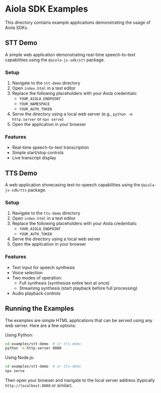 # Aiola SDK Examples

This directory contains example applications demonstrating the usage of Aiola SDKs.

## STT Demo

A simple web application demonstrating real-time speech-to-text capabilities using the `@aiola-js-sdk/stt` package.

### Setup

1. Navigate to the `stt-demo` directory
2. Open `index.html` in a text editor
3. Replace the following placeholders with your Aiola credentials:
   - `YOUR_AIOLA_ENDPOINT`
   - `YOUR_NAMESPACE`
   - `YOUR_AUTH_TOKEN`
4. Serve the directory using a local web server (e.g., `python -m http.server` or `npx serve`)
5. Open the application in your browser

### Features

- Real-time speech-to-text transcription
- Simple start/stop controls
- Live transcript display

## TTS Demo

A web application showcasing text-to-speech capabilities using the `@aiola-js-sdk/tts` package.

### Setup

1. Navigate to the `tts-demo` directory
2. Open `index.html` in a text editor
3. Replace the following placeholders with your Aiola credentials:
   - `YOUR_AIOLA_ENDPOINT`
   - `YOUR_AUTH_TOKEN`
4. Serve the directory using a local web server
5. Open the application in your browser

### Features

- Text input for speech synthesis
- Voice selection
- Two modes of operation:
  - Full synthesis (synthesize entire text at once)
  - Streaming synthesis (start playback before full processing)
- Audio playback controls

## Running the Examples

The examples are simple HTML applications that can be served using any web server. Here are a few options:

Using Python:

```bash
cd examples/stt-demo  # or tts-demo
python -m http.server 8080
```

Using Node.js:

```bash
cd examples/stt-demo  # or tts-demo
npx serve
```

Then open your browser and navigate to the local server address (typically `http://localhost:8080` or similar).
